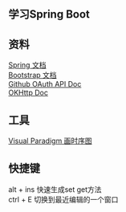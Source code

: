 ## 学习Spring Boot 

## 资料
[Spring 文档](https://spring.io/guides)  
[Bootstrap 文档](https://v3.bootcss.com )   
[Github OAuth API Doc](https://developer.github.com/apps/building-oauth-apps/creating-an-oauth-app/)  
[OKHttp Doc](https://square.github.io/okhttp/)
 
 ## 工具
 [Visual Paradigm 画时序图](https://www.visual-paradigm.com/cn/)
 
 
 ## 快捷键
 alt + ins  快速生成set get方法    
 ctrl + E   切换到最近编辑的一个窗口
